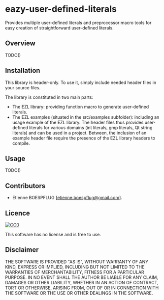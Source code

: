 # eazy-user-defined-literals

Provides multiple user-defined literals and preprocessor macro tools for easy creation of straightforward user-defined literals.

## Overview

TODO()

## Installation

This library is header-only. To use it, simply include needed header files in your source files.

The library is constituted in two main parts:
 - The EZL library: providing function macro to generate user-defined literals.
 - The EZL examples (situated in the src/examples subfolder): including an usage example of the EZL library. The header files thus provides user-defined literals for various domains (int literals, gmp literals, Qt string literals) and can be used in a project. Between, the inclusion of an example header file require the presence of the EZL library headers to compile.


## Usage

TODO()

## Contributors

 - Etienne BOESPFLUG [etienne.boespflug@gmail.com].

## Licence

[![CC0](https://licensebuttons.net/p/zero/1.0/88x31.png)](http://creativecommons.org/publicdomain/zero/1.0/)

This software has no license and is free to use.

## Disclaimer

THE SOFTWARE IS PROVIDED "AS IS", WITHOUT WARRANTY OF ANY KIND, EXPRESS OR IMPLIED, INCLUDING BUT NOT LIMITED TO THE WARRANTIES OF MERCHANTABILITY, FITNESS FOR A PARTICULAR PURPOSE. IN NO EVENT SHALL THE AUTHOR BE LIABLE FOR ANY CLAIM, DAMAGES OR OTHER LIABILITY, WHETHER IN AN ACTION OF CONTRACT, TORT OR OTHERWISE, ARISING FROM, OUT OF OR IN CONNECTION WITH THE SOFTWARE OR THE USE OR OTHER DEALINGS IN THE SOFTWARE.
